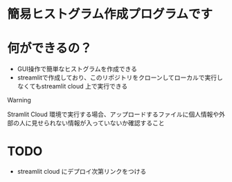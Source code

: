 簡易ヒストグラム作成プログラムです
===
# 何ができるの？
- GUI操作で簡単なヒストグラムを作成できる
- streamlitで作成しており、このリポジトリをクローンしてローカルで実行しなくてもstreamlit cloud 上で実行できる

> [!WARNING]
> Stramlit Cloud 環境で実行する場合、アップロードするファイルに個人情報や外部の人に見せられない情報が入っていないか確認すること
> 
# TODO
- streamlit cloud にデプロイ次第リンクをつける
